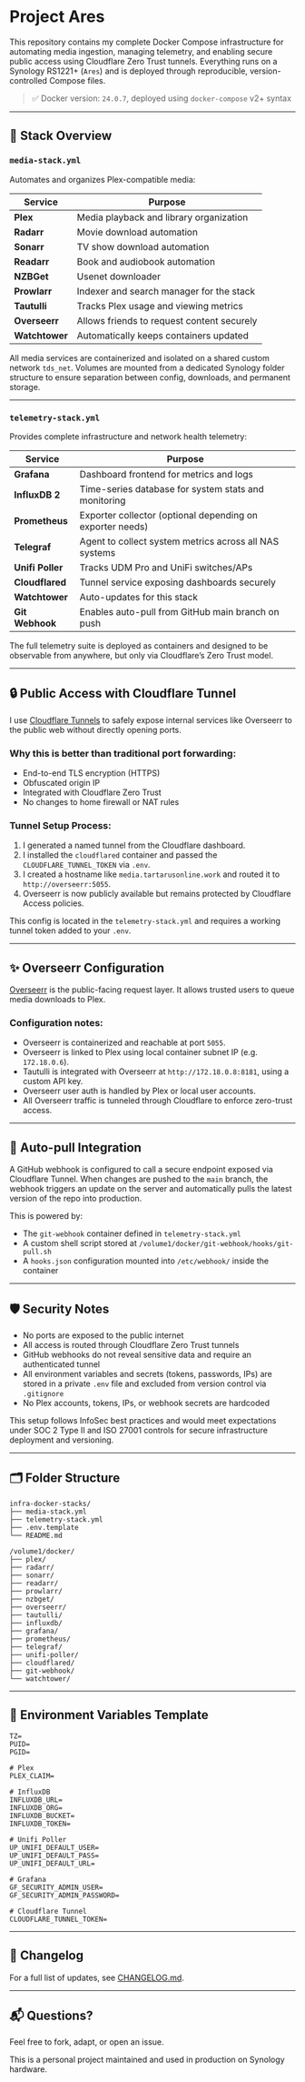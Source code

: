 # Project Ares

This repository contains my complete Docker Compose infrastructure for automating media ingestion, managing telemetry, and enabling secure public access using Cloudflare Zero Trust tunnels. Everything runs on a Synology RS1221+ (`Ares`) and is deployed through reproducible, version-controlled Compose files.

> ✅ Docker version: `24.0.7`, deployed using `docker-compose` v2+ syntax 

---

## 🧱 Stack Overview

### `media-stack.yml`
Automates and organizes Plex-compatible media:

| Service     | Purpose                                       |
|-------------|-----------------------------------------------|
| **Plex**    | Media playback and library organization       |
| **Radarr**  | Movie download automation                     |
| **Sonarr**  | TV show download automation                   |
| **Readarr** | Book and audiobook automation                 |
| **NZBGet**  | Usenet downloader                             |
| **Prowlarr**| Indexer and search manager for the stack      |
| **Tautulli**| Tracks Plex usage and viewing metrics         |
| **Overseerr**| Allows friends to request content securely   |
| **Watchtower**| Automatically keeps containers updated      |

All media services are containerized and isolated on a shared custom network `tds_net`. Volumes are mounted from a dedicated Synology folder structure to ensure separation between config, downloads, and permanent storage.

---

### `telemetry-stack.yml`
Provides complete infrastructure and network health telemetry:

| Service         | Purpose                                                  |
|----------------|----------------------------------------------------------|
| **Grafana**     | Dashboard frontend for metrics and logs                  |
| **InfluxDB 2**  | Time-series database for system stats and monitoring     |
| **Prometheus**  | Exporter collector (optional depending on exporter needs)|
| **Telegraf**    | Agent to collect system metrics across all NAS systems   |
| **Unifi Poller**| Tracks UDM Pro and UniFi switches/APs                    |
| **Cloudflared** | Tunnel service exposing dashboards securely              |
| **Watchtower**  | Auto-updates for this stack                              |
| **Git Webhook** | Enables auto-pull from GitHub main branch on push       |

The full telemetry suite is deployed as containers and designed to be observable from anywhere, but only via Cloudflare’s Zero Trust model.

---

## 🔒 Public Access with Cloudflare Tunnel

I use [Cloudflare Tunnels](https://developers.cloudflare.com/cloudflare-one/connections/connect-apps/) to safely expose internal services like Overseerr to the public web without directly opening ports.

### Why this is better than traditional port forwarding:
- End-to-end TLS encryption (HTTPS)
- Obfuscated origin IP
- Integrated with Cloudflare Zero Trust
- No changes to home firewall or NAT rules

### Tunnel Setup Process:
1. I generated a named tunnel from the Cloudflare dashboard.
2. I installed the `cloudflared` container and passed the `CLOUDFLARE_TUNNEL_TOKEN` via `.env`.
3. I created a hostname like `media.tartarusonline.work` and routed it to `http://overseerr:5055`.
4. Overseerr is now publicly available but remains protected by Cloudflare Access policies.

This config is located in the `telemetry-stack.yml` and requires a working tunnel token added to your `.env`.

---

## ✨ Overseerr Configuration

[Overseerr](https://overseerr.dev/) is the public-facing request layer. It allows trusted users to queue media downloads to Plex.

### Configuration notes:
- Overseerr is containerized and reachable at port `5055`.
- Overseerr is linked to Plex using local container subnet IP (e.g. `172.18.0.6`).
- Tautulli is integrated with Overseerr at `http://172.18.0.8:8181`, using a custom API key.
- Overseerr user auth is handled by Plex or local user accounts.
- All Overseerr traffic is tunneled through Cloudflare to enforce zero-trust access.

---

## 🔁 Auto-pull Integration

A GitHub webhook is configured to call a secure endpoint exposed via Cloudflare Tunnel. When changes are pushed to the `main` branch, the webhook triggers an update on the server and automatically pulls the latest version of the repo into production.

This is powered by:
- The `git-webhook` container defined in `telemetry-stack.yml`
- A custom shell script stored at `/volume1/docker/git-webhook/hooks/git-pull.sh`
- A `hooks.json` configuration mounted into `/etc/webhook/` inside the container

---

## 🛡 Security Notes

- No ports are exposed to the public internet
- All access is routed through Cloudflare Zero Trust tunnels
- GitHub webhooks do not reveal sensitive data and require an authenticated tunnel
- All environment variables and secrets (tokens, passwords, IPs) are stored in a private `.env` file and excluded from version control via `.gitignore`
- No Plex accounts, tokens, IPs, or webhook secrets are hardcoded

This setup follows InfoSec best practices and would meet expectations under SOC 2 Type II and ISO 27001 controls for secure infrastructure deployment and versioning.

---

## 🗂 Folder Structure

```text
infra-docker-stacks/
├── media-stack.yml
├── telemetry-stack.yml
├── .env.template
└── README.md

/volume1/docker/
├── plex/
├── radarr/
├── sonarr/
├── readarr/
├── prowlarr/
├── nzbget/
├── overseerr/
├── tautulli/
├── influxdb/
├── grafana/
├── prometheus/
├── telegraf/
├── unifi-poller/
├── cloudflared/
├── git-webhook/
└── watchtower/
```

---

## 📄 Environment Variables Template

```
TZ=
PUID=
PGID=

# Plex
PLEX_CLAIM=

# InfluxDB
INFLUXDB_URL=
INFLUXDB_ORG=
INFLUXDB_BUCKET=
INFLUXDB_TOKEN=

# Unifi Poller
UP_UNIFI_DEFAULT_USER=
UP_UNIFI_DEFAULT_PASS=
UP_UNIFI_DEFAULT_URL=

# Grafana
GF_SECURITY_ADMIN_USER=
GF_SECURITY_ADMIN_PASSWORD=

# Cloudflare Tunnel
CLOUDFLARE_TUNNEL_TOKEN=
```

---

## 📄 Changelog

For a full list of updates, see [CHANGELOG.md](./CHANGELOG.md).

---

## 📬 Questions?

Feel free to fork, adapt, or open an issue.

This is a personal project maintained and used in production on Synology hardware.